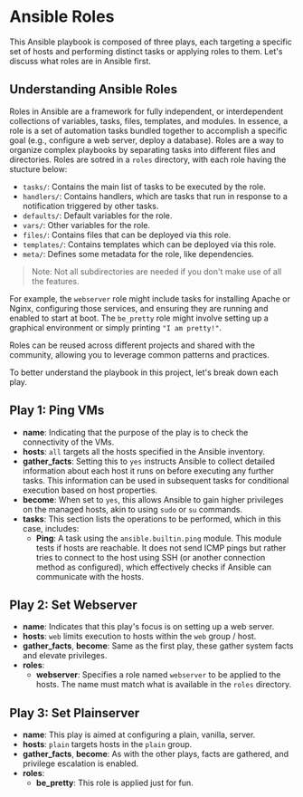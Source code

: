 # Ansible Roles

This Ansible playbook is composed of three plays, each targeting a specific set of hosts and performing distinct tasks or applying roles to them. Let's discuss what roles are in Ansible first.

## Understanding Ansible Roles

Roles in Ansible are a framework for fully independent, or interdependent collections of variables, tasks, files, templates, and modules. In essence, a role is a set of automation tasks bundled together to accomplish a specific goal (e.g., configure a web server, deploy a database). Roles are a way to organize complex playbooks by separating tasks into different files and directories. Roles are sotred in a `roles` directory, with each role having the stucture below: 

- `tasks/`: Contains the main list of tasks to be executed by the role.
- `handlers/`: Contains handlers, which are tasks that run in response to a notification triggered by other tasks.
- `defaults/`: Default variables for the role.
- `vars/`: Other variables for the role.
- `files/`: Contains files that can be deployed via this role.
- `templates/`: Contains templates which can be deployed via this role.
- `meta/`: Defines some metadata for the role, like dependencies.

> Note: Not all subdirectories are needed if you don't make use of all the features. 

For example, the `webserver` role might include tasks for installing Apache or Nginx, configuring those services, and ensuring they are running and enabled to start at boot. The `be_pretty` role might involve setting up a graphical environment or simply printing `"I am pretty!"`.

Roles can be reused across different projects and shared with the community, allowing you to leverage common patterns and practices.

To better understand the playbook in this project, let's break down each play.

## Play 1: Ping VMs

- **name**: Indicating that the purpose of the play is to check the connectivity of the VMs.
- **hosts**: `all` targets all the hosts specified in the Ansible inventory.
- **gather_facts**: Setting this to `yes` instructs Ansible to collect detailed information about each host it runs on before executing any further tasks. This information can be used in subsequent tasks for conditional execution based on host properties.
- **become**: When set to `yes`, this allows Ansible to gain higher privileges on the managed hosts, akin to using `sudo` or `su` commands.
- **tasks**: This section lists the operations to be performed, which in this case, includes:
  - **Ping**: A task using the `ansible.builtin.ping` module. This module tests if hosts are reachable. It does not send ICMP pings but rather tries to connect to the host using SSH (or another connection method as configured), which effectively checks if Ansible can communicate with the hosts.

## Play 2: Set Webserver

- **name**: Indicates that this play's focus is on setting up a web server.
- **hosts**: `web` limits execution to hosts within the `web` group / host.
- **gather_facts**, **become**: Same as the first play, these gather system facts and elevate privileges.
- **roles**:
  - **webserver**: Specifies a role named `webserver` to be applied to the hosts. The name must match what is available in the `roles` directory.

## Play 3: Set Plainserver

- **name**: This play is aimed at configuring a plain, vanilla, server.
- **hosts**: `plain` targets hosts in the `plain` group.
- **gather_facts**, **become**: As with the other plays, facts are gathered, and privilege escalation is enabled.
- **roles**:
  - **be_pretty**: This role is applied just for fun.
